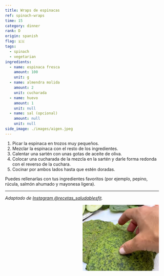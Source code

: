 ```yaml
---
title: Wraps de espinacas
ref: spinach-wraps
time: 15
category: dinner
rank: D
origin: spanish
flag: 🇪🇸
tags:
  - spinach
  - vegetarian
ingredients:
  - name: espinaca fresca
    amount: 100
    unit: g
  - name: almendra molida
    amount: 2
    unit: cucharada
  - name: huevo
    amount: 1
    unit: null
  - name: sal (opcional)
    amount: null
    unit: null
side_image: ./images/aigen.jpeg
---
```


1. Picar la espinaca en trozos muy pequeños.
2. Mezclar la espinaca con el resto de los ingredientes.
3. Calentar una sartén con unas gotas de aceite de oliva.
4. Colocar una cucharada de la mezcla en la sartén y darle forma redonda con el reverso de la cuchara.
5. Cocinar por ambos lados hasta que estén doradas.

Puedes rellenarlas con tus ingredientes favoritos (por ejemplo, pepino, rúcula, salmón ahumado y mayonesa ligera).

---

_Adaptado de [Instagram @recetas_saludablesfit](https://www.instagram.com/p/Cin0TaWPHXE/?utm_source=ig_web_copy_link&igsh=MzRlODBiNWFlZA==)._

<img src="images/spinach_wraps.png" style="width:250px; float:right;"/>
